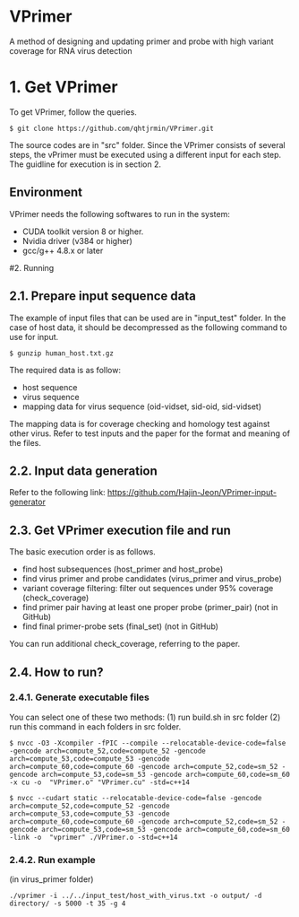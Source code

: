 # VPrimer
A method of designing and updating primer and probe with high variant coverage for RNA virus detection

# 1. Get VPrimer
To get VPrimer, follow the queries.
```
$ git clone https://github.com/qhtjrmin/VPrimer.git
```
The source codes are in "src" folder. Since the VPrimer consists of several steps, the vPrimer must be executed using a different input for each step.
The guidline for execution is in section 2.

## Environment
VPrimer needs the following softwares to run in the system:
- CUDA toolkit version 8 or higher.
- Nvidia driver (v384 or higher)
- gcc/g++ 4.8.x or later

#2. Running
## 2.1. Prepare input sequence data
The example of input files that can be used are in "input_test" folder. In the case of host data, it should be decompressed as the following command to use for input.
```
$ gunzip human_host.txt.gz
```
The required data is as follow:
- host sequence
- virus sequence
- mapping data for virus sequence (oid-vidset, sid-oid, sid-vidset)

The mapping data is for coverage checking and homology test against other virus.
Refer to test inputs and the paper for the format and meaning of the files. 

## 2.2. Input data generation
Refer to the following link:
https://github.com/Hajin-Jeon/VPrimer-input-generator

## 2.3. Get VPrimer execution file and run
The basic execution order is as follows.
- find host subsequences (host_primer and host_probe)
- find virus primer and probe candidates (virus_primer and virus_probe)
- variant coverage filtering: filter out sequences under 95% coverage (check_coverage)
- find primer pair having at least one proper probe (primer_pair) (not in GitHub)
- find final primer-probe sets (final_set) (not in GitHub)

You can run additional check_coverage, referring to the paper.

## 2.4. How to run?
### 2.4.1. Generate executable files
You can select one of these two methods: (1) run build.sh in src folder (2) run this command in each folders in src folder.
```
$ nvcc -O3 -Xcompiler -fPIC --compile --relocatable-device-code=false -gencode arch=compute_52,code=compute_52 -gencode arch=compute_53,code=compute_53 -gencode arch=compute_60,code=compute_60 -gencode arch=compute_52,code=sm_52 -gencode arch=compute_53,code=sm_53 -gencode arch=compute_60,code=sm_60  -x cu -o  "VPrimer.o" "VPrimer.cu" -std=c++14

$ nvcc --cudart static --relocatable-device-code=false -gencode arch=compute_52,code=compute_52 -gencode arch=compute_53,code=compute_53 -gencode arch=compute_60,code=compute_60 -gencode arch=compute_52,code=sm_52 -gencode arch=compute_53,code=sm_53 -gencode arch=compute_60,code=sm_60 -link -o  "vprimer" ./VPrimer.o -std=c++14

```
### 2.4.2. Run example
(in virus_primer folder)
```
./vprimer -i ../../input_test/host_with_virus.txt -o output/ -d directory/ -s 5000 -t 35 -g 4
```

